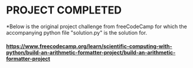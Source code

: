 # PROJECT COMPLETED

*Below is the original project challenge from freeCodeCamp for which the accompanying python file "solution.py" is the solution for.

#### https://www.freecodecamp.org/learn/scientific-computing-with-python/build-an-arithmetic-formatter-project/build-an-arithmetic-formatter-project

